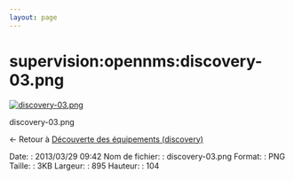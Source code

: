 ```yaml
---
layout: page
---
```


supervision:opennms:discovery-03.png
====================================

[![discovery-03.png](../..//assets/media/supervision/opennms/discovery-03.png@cache=&w=895&h=104 "discovery-03.png")](../..//assets/media/supervision/opennms/discovery-03.png@cache= "Afficher le fichier original")

discovery-03.png

← Retour à [Découverte des équipements
(discovery)](../../../opennms/discovery.html "opennms:discovery")

Date:
:   2013/03/29 09:42
Nom de fichier:
:   discovery-03.png
Format:
:   PNG
Taille:
:   3KB
Largeur:
:   895
Hauteur:
:   104

